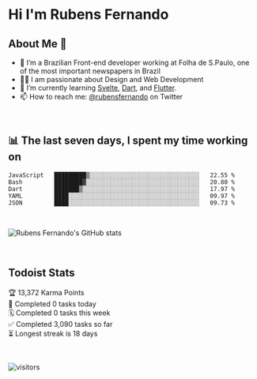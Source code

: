 # Hi I'm Rubens Fernando

## About Me 🚀

- 🌱 I’m a Brazilian Front-end developer working at Folha de S.Paulo, one of the most important newspapers in Brazil
- 👨‍💻 I am passionate about Design and Web Development
- 📖 I’m currently learning [Svelte](https://svelte.dev/), [Dart](https://dart.dev/), and [Flutter](https://flutter.dev/).
- 📫 How to reach me: [@rubensfernando](https://twitter.com/rubensfernando) on Twitter

<br />

## 📊 The last seven days, I spent my time working on

<!--START_SECTION:waka-->
```text
JavaScript   █████████▒░░░░░░░░░░░░░░░░░░░░░░░░░░░░░░░   22.55 % 
Bash         ████████▓░░░░░░░░░░░░░░░░░░░░░░░░░░░░░░░░   20.80 % 
Dart         ███████▒░░░░░░░░░░░░░░░░░░░░░░░░░░░░░░░░░   17.97 % 
YAML         ████░░░░░░░░░░░░░░░░░░░░░░░░░░░░░░░░░░░░░   09.97 % 
JSON         ████░░░░░░░░░░░░░░░░░░░░░░░░░░░░░░░░░░░░░   09.73 % 
```
<!--END_SECTION:waka-->

<br />

![Rubens Fernando's GitHub stats](https://github-readme-stats.vercel.app/api?username=rubensfernando&show_icons=true&hide_border=true)

<br />

## Todoist Stats

<!-- TODO-IST:START -->
🏆  13,372 Karma Points           
🌸  Completed 0 tasks today           
🗓  Completed 0 tasks this week           
✅  Completed 3,090 tasks so far           
⏳  Longest streak is 18 days
<!-- TODO-IST:END -->

<br>

![visitors](https://visitor-badge.laobi.icu/badge?page_id=rubensfernando.rubensfernando)
